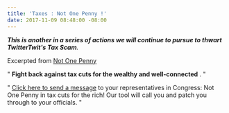 ```yaml
---
title: 'Taxes : Not One Penny !'
date: 2017-11-09 08:48:00 -08:00
---
```


***This is another in a series of actions we will continue to pursue to thwart TwitterTwit's Tax Scam**.*

Excerpted from [Not One Penny](https://notonepenny.org/) 

"  **Fight back against tax cuts for the wealthy and well-connected** .  "

"  [Click here to send a message](https://notonepenny.org/take-action/?p2asource=20171109tmemail) to your representatives in Congress: Not One Penny in tax cuts for the rich! Our tool will call you and patch you through to your officials.  "